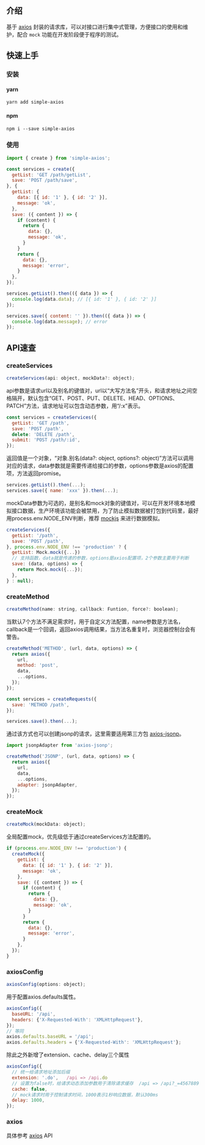 ## 介绍
基于 [axios](https://github.com/axios/axios) 封装的请求库，可以对接口进行集中式管理，方便接口的使用和维护，配合 `mock` 功能在开发阶段便于程序的测试。

## 快速上手

### 安装
#### yarn
```
yarn add simple-axios
```
#### npm
```
npm i --save simple-axios
```
### 使用
```js
import { create } from 'simple-axios';

const services = create({
  getList: 'GET /path/getList',
  save: 'POST /path/save',
}, {
  getList: {
    data: [{ id: '1' }, { id: '2' }],
    message: 'ok',
  },
  save: ({ content }) => {
    if (content) {
      return {
        data: {},
        message: 'ok',
      }
    }
    return {
      data: {},
      message: 'error',
    }
  },
});

services.getList().then(({ data }) => {
  console.log(data.data); // [{ id: '1' }, { id: '2' }]
});

services.save({ content: '' }).then(({ data }) => {
  console.log(data.message); // error
});
```

## API速查

### createServices
```js
createServices(api: object, mockData?: object);
```
api参数是请求url以及别名的键值对，url以“大写方法名”开头，和请求地址之间空格隔开，默认包含“GET、POST、PUT、DELETE、HEAD、OPTIONS、PATCH”方法，请求地址可以包含动态参数，用“/:x”表示。
```js
const services = createServices({
  getList: 'GET /path',
  save: 'POST /path',
  delete: 'DELETE /path',
  submit: 'POST /path/:id',
});
```
返回值是一个对象，“对象.别名(data?: object, options?: object)”方法可以调用对应的请求，data参数就是需要传递给接口的参数，options参数是axios的配置项，方法返回promise。
```js
services.getList().then(...);
services.save({ name: 'xxx' }).then(...);
```
mockData参数为可选的，是别名和mock对象的键值对，可以在开发环境本地模拟接口数据，生产环境该功能会被禁用，为了防止模拟数据被打包到代码里，最好用process.env.NODE_ENV判断，推荐 [mockjs](http://mockjs.com/) 来进行数据模拟。
```js
createServices({
  getList: '/path',
  save: 'POST /path',
}, process.env.NODE_ENV !== 'production' ? {
  getList: Mock.mock({...})
  // 支持函数，data就是传递的参数，options是axios配置项，2个参数主要用于判断
  save: (data, options) => {
    return Mock.mock({...});
  },
} : null);
```

### createMethod
```js
createMethod(name: string, callback: Funtion, force?: boolean);
```
当默认7个方法不满足需求时，用于自定义方法配置，name参数是方法名，callback是一个回调，返回axios调用结果，当方法名重复时，浏览器控制台会有警告。
```js
createMethod('METHOD', (url, data, options) => {
  return axios({
    url,
    method: 'post',
    data,
    ...options,
  });
});

const services = createRequests({
  save: 'METHOD /path',
});

services.save().then(...);
```
通过该方式也可以创建jsonp的请求，这里需要适用第三方包 [axios-jsonp](https://github.com/AdonisLau/axios-jsonp)。
```js
import jsonpAdapter from 'axios-jsonp';

createMethod('JSONP', (url, data, options) => {
  return axios({
    url,
    data,
    ...options,
    adapter: jsonpAdapter,
  });
});
```

### createMock
```js
createMock(mockData: object);
```
全局配置mock，优先级低于通过createServices方法配置的。
```js
if (process.env.NODE_ENV !== 'production') {
  createMock({
    getList: {
      data: [{ id: '1' }, { id: '2' }],
      message: 'ok',
    },
    save: ({ content }) => {
      if (content) {
        return {
          data: {},
          message: 'ok',
        }
      }
      return {
        data: {},
        message: 'error',
      }
    },
  });
}
```

### axiosConfig
```js
axiosConfig(options: object);
```
用于配置axios.defaults属性。
```js
axiosConfig({
  baseURL: '/api',
  headers: {'X-Requested-With': 'XMLHttpRequest'},
});
// 等同
axios.defaults.baseURL = '/api';
axios.defaults.headers = {'X-Requested-With': 'XMLHttpRequest'};
```
除此之外新增了extension、cache、delay三个属性
```js
axiosConfig({
  // 统一给请求地址添加后缀
  extension: '.do',   /api => /api.do
  // 设置为false时，给请求动态添加参数用于清除请求缓存  /api => /api?_=45678898765
  cache: false,
  // mock请求时用于控制请求时间，1000表示1秒响应数据，默认300ms
  delay: 1000,
});
```

### axios
具体参考 [axios](https://github.com/axios/axios) API
